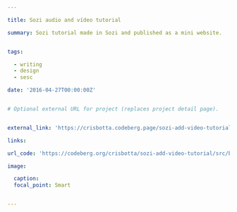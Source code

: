 ```yaml
---

title: Sozi audio and vídeo tutorial

summary: Sozi tutorial made in Sozi and published as a mini website.


tags: 

  - writing
  - design
  - sesc

date: '2016-04-27T00:00:00Z'


# Optional external URL for project (replaces project detail page).


external_link: 'https://crisbotta.codeberg.page/sozi-add-video-tutorial/'

links:

url_code: 'https://codeberg.org/crisbotta/sozi-add-video-tutorial/src/branch/pages'

image:

  caption:
  focal_point: Smart


---
```




